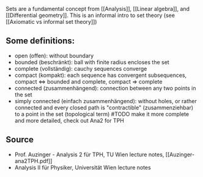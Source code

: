 Sets are a fundamental concept from [[Analysis]], [[Linear algebra]], and [[Differential geometry]].
This is an informal intro to set theory (see [[Axiomatic vs informal set theory]])


## Some definitions:
- open (offen): without boundary
- bounded (beschränkt): ball with finite radius encloses the set
- complete (vollständig): cauchy sequences converge
- compact (kompakt): each sequence has convergent subsequences, compact <=> bounded and complete, compact => complete
- connected (zusammenhängend): connection between any two points in the set
- simply connected (einfach zusammenhängend): without holes, or rather connected and every closed path is "contractible" (zusammenziehbar) to a point in the set (topological term)
#TODO make it more complete and more detailed, check out Ana2 for TPH



## Source
- Prof. Auzinger - Analysis 2 für TPH, TU Wien lecture notes, [[Auzinger-ana2TPH.pdf]]
- Analysis II für Physiker, Universität Wien lecture notes